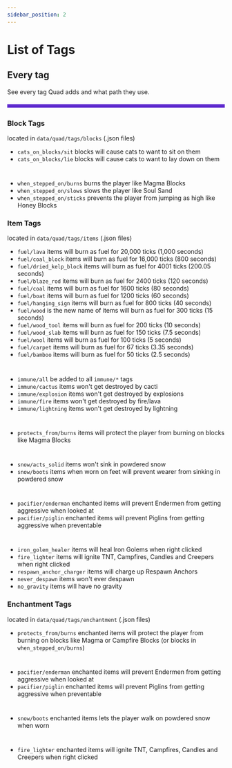 ```yaml
---
sidebar_position: 2
---
```


# List of Tags

## Every tag

See every tag Quad adds and what path they use.

![](https://raw.githubusercontent.com/LieOnLion/LieOnLion/main/images/strip/lol.png)

### Block Tags

located in `data/quad/tags/blocks` (.json files)

- `cats_on_blocks/sit` blocks will cause cats to want to sit on them
- `cats_on_blocks/lie` blocks will cause cats to want to lay down on them
# 
- `when_stepped_on/burns` burns the player like Magma Blocks
- `when_stepped_on/slows` slows the player like Soul Sand
- `when_stepped_on/sticks` prevents the player from jumping as high like Honey Blocks

### Item Tags

located in `data/quad/tags/items` (.json files)

- `fuel/lava` items will burn as fuel for 20,000 ticks (1,000 seconds)
- `fuel/coal_block` items will burn as fuel for 16,000 ticks (800 seconds)
- `fuel/dried_kelp_block` items will burn as fuel for 4001 ticks (200.05 seconds)
- `fuel/blaze_rod` items will burn as fuel for 2400 ticks (120 seconds)
- `fuel/coal` items will burn as fuel for 1600 ticks (80 seconds)
- `fuel/boat` items will burn as fuel for 1200 ticks (60 seconds)
- `fuel/hanging_sign` items will burn as fuel for 800 ticks (40 seconds)
- `fuel/wood` is the new name of items will burn as fuel for 300 ticks (15 seconds)
- `fuel/wood_tool` items will burn as fuel for 200 ticks (10 seconds)
- `fuel/wood_slab` items will burn as fuel for 150 ticks (7.5 seconds)
- `fuel/wool` items will burn as fuel for 100 ticks (5 seconds)
- `fuel/carpet` items will burn as fuel for 67 ticks (3.35 seconds)
- `fuel/bamboo` items will burn as fuel for 50 ticks (2.5 seconds)
#
- `immune/all` be added to all `immune/*` tags
- `immune/cactus` items won't get destroyed by cacti
- `immune/explosion` items won't get destroyed by explosions
- `immune/fire` items won't get destroyed by fire/lava
- `immune/lightning` items won't get destroyed by lightning
#
- `protects_from/burns` items will protect the player from burning on blocks like Magma Blocks
#
- `snow/acts_solid` items won't sink in powdered snow
- `snow/boots` items when worn on feet will prevent wearer from sinking in powdered snow
#
- `pacifier/enderman` enchanted items will prevent Endermen from getting aggressive when looked at
- `pacifier/piglin` enchanted items will prevent Piglins from getting aggressive when preventable
#
- `iron_golem_healer` items will heal Iron Golems when right clicked
- `fire_lighter` items will ignite TNT, Campfires, Candles and Creepers when right clicked
- `respawn_anchor_charger` items will charge up Respawn Anchors
- `never_despawn` items won't ever despawn
- `no_gravity` items will have no gravity

### Enchantment Tags

located in `data/quad/tags/enchantment` (.json files)

- `protects_from/burns` enchanted items will protect the player from burning on blocks like Magma or Campfire Blocks
(or blocks in `when_stepped_on/burns`)
#
- `pacifier/enderman` enchanted items will prevent Endermen from getting aggressive when looked at
- `pacifier/piglin` enchanted items will prevent Piglins from getting aggressive when preventable
#
- `snow/boots` enchanted items lets the player walk on powdered snow when worn
#
- `fire_lighter` enchanted items will ignite TNT, Campfires, Candles and Creepers when right clicked